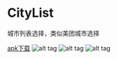 # CityList
城市列表选择，类似美团城市选择


[apk下载](https://github.com/freekite/CityList/blob/master/apk/citylist.apk) 
![alt tag](https://github.com/freekite/CityList/blob/master/screenshot/screenshot00.jpg)
![alt tag](https://github.com/freekite/CityList/blob/master/screenshot/screenshot01.jpg)
![alt tag](https://github.com/freekite/CityList/blob/master/screenshot/screenshot02.jpg)
